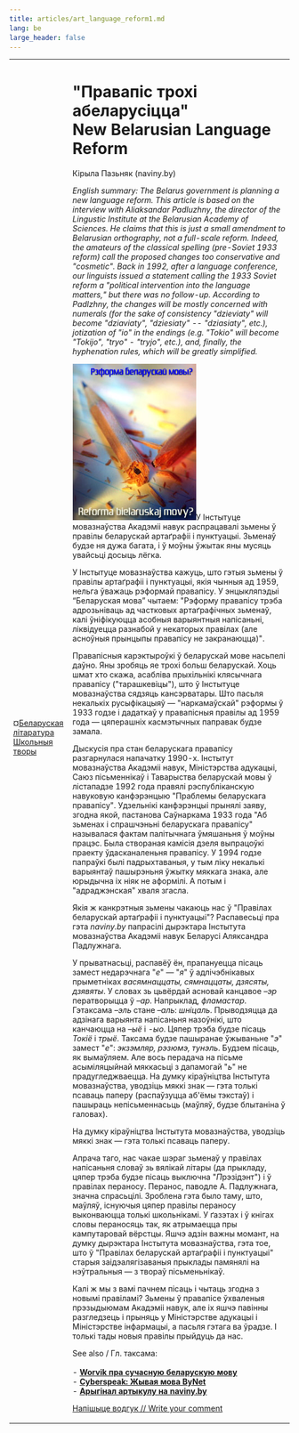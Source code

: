 ```yaml
---
title: articles/art_language_reform1.md 
lang: be
large_header: false
---
```



<table>
<tbody>
<tr class="odd">
<td>
¤<a href="http://oz.by/books/more.phtml?id=101629&amp;partner=pravapis" class="szary">Беларуская літаратура<br />
Школьныя творы</a></span></p>
</td>
<td>
<h1 id="правапіс-трохі-абеларусіцца-new-belarusian-language-reform">"Правапіс трохі абеларусіцца"<br />
New Belarusian Language Reform</h1>
<p>Кірыла Пазьняк (naviny.by)</p>
<p><em>English summary: The Belarus government is planning a new language reform. This article is based on the interview with Aliaksandar Padluzhny, the director of the Lingustic Institute at the Belarusian Academy of Sciences. He claims that this is just a small amendment to Belarusian orthography, not a full-scale reform. Indeed, the amateurs of the classical spelling (pre-Soviet 1933 reform) call the proposed changes too conservative and "cosmetic". Back in 1992, after a language conference, our linguists issued a statement calling the 1933 Soviet reform a "political intervention into the language matters," but there was no follow-up. According to Padlzhny, the changes will be mostly concerned with numerals (for the sake of consistency "dzieviaty" will become "dziaviaty", "dziesiaty" -- "dziasiaty", etc.), jotization of "io" in the endings (e.g. "Tokio" will become "Tokijo", "tryo" - "tryjo", etc.), and, finally, the hyphenation rules, which will be greatly simplified.</em></p>
<p><img src="reform1.jpg" width="222" height="281" alt="Belarusian Language Reform" />У Інстытуце мовазнаўства Акадэміі навук распрацавалі зьмены ў правілы беларускай артаґрафіі і пунктуацыі. Зьменаў будзе ня дужа багата, і ў моўны ўжытак яны мусяць увайсьці досыць лёгка.</p>
<p>У Інстытуце мовазнаўства кажуць, што гэтыя зьмены ў правілы артаґрафіі і пунктуацыі, якія чынныя ад 1959, нельга ўважаць рэформай правапісу. У энцыкляпэдыі “Беларуская мова” чытаем: "Рэформу правапісу трэба адрозьніваць ад частковых артаґрафічных зьменаў, калі ўніфікуюцца асобныя варыянтныя напісаньні, ліквідуецца разнабой у некаторых правілах (але асноўныя прынцыпы правапісу не закранаюцца)".</p>
<p>Правапісныя карэктыроўкі ў беларускай мове насьпелі даўно. Яны зробяць яе трохі больш беларускай. Хоць шмат хто скажа, асабліва прыхільнікі клясычнага правапісу ("тарашкевіцы"), што ў Інстытуце мовазнаўства сядзяць кансэрватары. Што пасьля некалькіх русыфікацыяў — "наркамаўскай" рэформы ў 1933 годзе і дадаткаў у правапісныя правілы ад 1959 года — цяперашніх касмэтычных паправак будзе замала.</p>
<p>Дыскусія пра стан беларускага правапісу разгарнулася напачатку 1990-х. Інстытут мовазнаўства Акадэміі навук, Міністэрства адукацыі, Саюз пісьменнікаў і Таварыства беларускай мовы ў лістападзе 1992 года правялі рэспубліканскую навуковую канфэрэнцыю "Праблемы беларускага правапісу". Удзельнікі канфэрэнцыі прынялі заяву, згодна якой, пастанова Саўнаркама 1933 года "Аб зьменах і спрашчэньні беларускага правапісу" называлася фактам палітычнага ўмяшаньня ў моўны працэс. Была створаная камісія дзеля выпрацоўкі праекту ўдасканаленьня правапісу. У 1994 годзе папраўкі былі падрыхтаваныя, у тым ліку некалькі варыянтаў пашырэньня ўжытку мяккага знака, але юрыдычна іх ніяк не аформілі. А потым і "адраджэнская" хваля згасла.</p>
<p>Якія ж канкрэтныя зьмены чакаюць нас ў "Правілах беларускай артаґрафіі і пунктуацыі"? Распавесьці пра гэта <em>naviny.by</em> папрасілі дырэктара Інстытута мовазнаўства Акадэміі навук Беларусі Аляксандра Падлужнага.</p>
<p>У прыватнасьці, распавёў ён, прапануецца пісаць замест недарэчнага "<em>е</em>" — "<em>я</em>" ў адлічэбнікавых прыметніках <em>васямнаццаты, сямнаццаты, дзясяты, дзявяты</em>. У словах зь цьвёрдай асновай канцавое <em>–эр</em> ператворыцца ў <em>–ар</em>. Напрыклад, <em>фламастар</em>. Гэтаксама <em>–эль</em> стане <em>–аль</em>: <em>шніцаль</em>. Прыводзяцца да адзінага варыянта напісаньня назоўнікі, што канчаюцца на <em>–ыё</em> і <em>-ыо</em>. Цяпер трэба будзе пісаць <em>Токіё</em> і <em>трыё</em>. Таксама будзе пашыранае ўжываньне "<em>э</em>" замест "<em>е</em>": <em>экзэмляр, рэзюмэ, тунэль</em>. Будзем пісаць, як вымаўляем. Але вось перадача на пісьме асыміляцыйнай мяккасьці з дапамогай "<em>ь</em>" не прадугледжваецца. На думку кіраўніцтва Інстытута мовазнаўства, уводзіць мяккі знак — гэта толькі псаваць паперу (распаўзуцца аб'ёмы тэкстаў) і пашыраць непісьменнасьць (маўляў, будзе блытаніна ў галовах).</p>
<p>На думку кіраўніцтва Інстытута мовазнаўства, уводзіць мяккі знак — гэта толькі псаваць паперу.</p>
<p>Апрача таго, нас чакае шэраг зьменаў у правілах напісаньня словаў зь вялікай літары (да прыкладу, цяпер трэба будзе пісаць выключна "<em>П</em>рэзідэнт") і ў правілах пераносу. Перанос, паводле А. Падлужнага, значна спрасьцілі. Зроблена гэта было таму, што, маўляў, існуючыя цяпер правілы пераносу выконваюцца толькі школьнікамі. У ґазэтах і ў кнігах словы пераносяць так, як атрымаецца пры кампутаровай вёрстцы. Яшчэ адзін важны момант, на думку дырэктара Інстытута мовазнаўства, гэта тое, што ў "Правілах беларускай артаґрафіі і пунктуацыі" старыя заідэалягізаваныя прыклады памянялі на нэўтральныя — з твораў пісьменьнікаў.</p>
<p>Калі ж мы з вамі пачнем пісаць і чытаць згодна з новымі правіламі? Зьмены ў правапісе ўхваленыя прэзыдыюмам Акадэміі навук, але іх яшчэ павінны разгледзець і прыняць у Міністэрстве адукацыі і Міністэрстве інфармацыі, а пасьля гэтага ва ўрадзе. І толькі тады новыя правілы прыйдуць да нас.</p>
<p>See also / Гл. таксама:<br />
<br />
- <strong><a href="articles/art_worvik1.html">Worvik пра сучасную беларускую мову</a></strong><br />
- <strong><a href="articles/art_netspeak.html">Cyberspeak: Жывая мова ByNet</a></strong><br />
- <strong><a href="http://www.naviny.by/node.phtml?index=8401">Арыгінал артыкулу на naviny.by</a></strong><br />
</p>
<p><span class="small"><a href="gb_add.html?ref=http%3A%2F%2Fwww%2Epravapis%2Eorg%2Fart%5Flanguage%5Freform1%2Easp">Напішыце водгук // Write your comment</a></span></p></td>
</tr>
</tbody>
</table>
